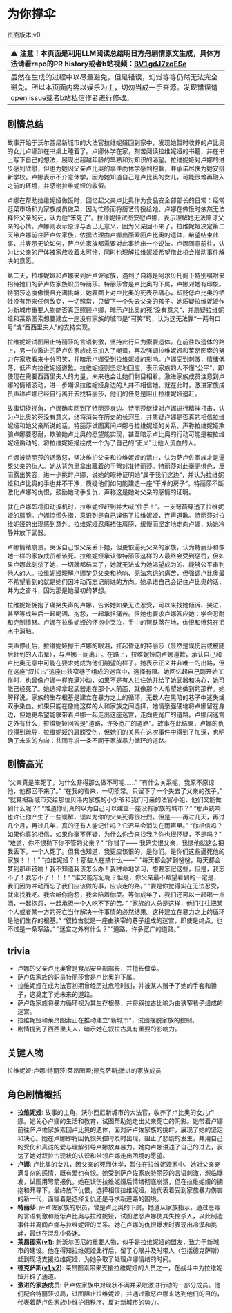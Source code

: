 # 为你撑伞
页面版本:v0
 

| :warning: 注意！本页面是利用LLM阅读总结明日方舟剧情原文生成，具体方法请看repo的PR history或者b站视频：[BV1gdJ7zqESe](https://www.bilibili.com/video/BV1gdJ7zqESe/)         |
|:----------------------------|
| 虽然在生成的过程中以尽量避免，但是错误，幻觉等等仍然无法完全避免。所以本页面内容以娱乐为主，切勿当成一手来源。发现错误请open issue或者b站私信作者进行修改。|



## 剧情总结
故事开始于沃尔西尼新城市的大法官拉维妮娅回到家中，发现她暂时收养的卢比奥的女儿卢娜趴在书桌上睡着了。卢娜休学在家，刻苦阅读拉维妮娅的书籍，并在书上写下自己的想法，展现出超越年龄的早熟和对知识的渴望。拉维妮娅对卢娜的进步感到欣慰，但也为她因父亲卢比奥的事件而休学感到抱歉，并承诺尽快为她安排新学校。卢娜表示不介意休学，因为她知道自己是卢比奥的女儿，可能很难再融入之前的环境，并感谢拉维妮娅的收留。

卢娜在帮助拉维妮娅做饭时，回忆起父亲卢比奥作为食品安全部部长的日常：经常逛菜市场和为家族成员做菜，因为忙碌而将厨艺传授给她。卢娜在做饭时依然无法释怀父亲的死，认为他“笨死了”。拉维妮娅试图安慰卢娜，表示理解她无法原谅父亲的心情。卢娜则表示原谅与否已无意义，因为父亲回不来了。拉维妮娅决定第二天带卢娜前往萨卢佐家族，依据法理由卢娜出面索回卢比奥的遗体，希望结束此事，并表示无论如何，萨卢佐家族都需要对此事给出一个说法。卢娜同意前往，认为让父亲的尸体被家族收着太可怜，同时也理解拉维妮娅希望借此机会推动事件解决的意愿。

第二天，拉维妮娅和卢娜来到萨卢佐家族，遇到了自称是阿尔贝托阁下特别嘱咐来招待她们的萨卢佐家族职员特丽莎。特丽莎曾是卢比奥的下属，卢娜对她有印象。特丽莎态度傲慢且充满挑衅，她表面上对卢比奥的死表示痛心，却贬低卢比奥的牺牲没有带来任何改变，一切照常，只留下一个失去父亲的孩子。她质疑拉维妮娅作为新城市重要人物能否真正照顾卢娜，暗示卢比奥的死“没有意义”，并质疑拉维妮娅和莱昂图索想要建立一座没有家族的城市是“可笑”的，认为这无法靠“一两句口号”或“西西里夫人”的支持实现。

拉维妮娅试图阻止特丽莎的言语刺激，坚持此行只为索要遗体。在前往取遗体的路上，另一位激进的萨卢佐家族成员加入了嘲讽，再次强调拉维妮娅和莱昂图索的努力在家族看来十分可笑，并暗示卢娜受到拉维妮娅的影响。卢娜受到刺激，情绪低落，低声向拉维妮娅道歉。拉维妮娅则坚定地回应，表示家族的人不懂“公平”，即使现在需要西西里夫人的力量，未来也会让她们刮目相看。激进家族成员注意到卢娜的情绪波动，进一步嘲讽拉维妮娅身边的人并不相信她。就在此时，激进家族成员声称卢娜已经自行离开去找特丽莎，他们的任务是阻止拉维妮娅追赶。

故事切换视角，卢娜确实回到了特丽莎身边。特丽莎继续对卢娜进行精神打击，认为卢比奥的死没有意义，终将消失在历史的长河里，并质疑卢娜是否真的相信拉维妮娅和她父亲所说的话。特丽莎试图离间卢娜与拉维妮娅的关系，声称拉维妮娅欺骗卢娜要忍耐，欺骗她卢比奥的愿望能实现，甚至暗示卢比奥的行动可能是被拉维妮娅煽动的，将拉维妮娅描绘成一个为了自己的“正义”让他人流血的人。

卢娜被特丽莎的话激怒，坚决维护父亲和拉维妮娅的清白，认为萨卢佐家族才是逼死父亲的仇人。她从背包里拿出藏着的手弩对准特丽莎。特丽莎对此毫无惧色，反而露出笑容，进一步挑衅卢娜，说她的眼神证明她“属于我们这边”，并认为拉维妮娅和卢比奥的手也并不干净，质疑他们如何能建造一座“干净的房子”。特丽莎不断激化卢娜的仇恨，鼓励她动手复仇，声称这是她对父亲的感情的证明。

就在卢娜即将扣动扳机时，拉维妮娅赶到并大喊“住手！”。一支弩箭穿透了拉维妮娅的肩膀。卢娜惊慌失措，意识到是自己误伤了拉维妮娅，连声道歉。特丽莎对拉维妮娅的出现感到意外。拉维妮娅忍痛捂住肩膀，缓慢而坚定地走向卢娜，劝她冷静并放下武器。

卢娜情绪崩溃，哭诉自己恨父亲丢下她，但更恨逼死父亲的家族，认为特丽莎和像她一样的家族成员都该死。拉维妮娅承认像特丽莎这样的人最终会受到惩罚，但如果卢娜此刻杀了她，一切就都结束了，她就无法成为她渴望成为的、能够公平审判他人的人。拉维妮娅理解卢娜梦见父亲和枪响、无法忘记的痛苦，但强调卢比奥最不希望看到的就是她们因冲动而忘记前进的方向。她承诺自己会记住卢比奥的话，并为之奋斗，因为那是她最初的梦想。

拉维妮娅拥抱了痛哭失声的卢娜，告诉她如果无法忍受，可以来找她倾诉、哭泣，甚至等成年后一起喝酒、抱怨，一起承担痛苦。但她也要求卢娜答应她：学会忍耐和克制愤怒。卢娜在拉维妮娅的怀抱中哭泣，手中的弩跌落在地，仇恨和愤怒在泪水中消融。

哭声停止后，拉维妮娅擦干卢娜的眼泪，扛起昏迷的特丽莎（显然是误伤后或被随后赶到的人击晕），与卢娜一同离开。在路上，拉维妮娅向卢娜道歉，承认自己和卢比奥无意中可能在要求她成为他们期望的样子。她表示正义并非唯一的出路，但在这座“叙拉古”这座由狭窄巷子组成的迷宫中，选择有限。她回忆起自己刚开始工作时，也曾像卢娜一样充满冲动，如果不是有人拦住她并给了她武器和决心，她可能已经死了。她选择拿起武器走在那个人前面，就像那个人希望她做到的那样。她解释说，家族的生存根基是建立在暴力之上的循环，无数人在黑暗的巷子中迷失或双手染血。如果只能在像她这样的人和家族之间选择，她情愿强硬地将卢娜留在身边，但她更希望能够带着卢娜一起走出这座迷宫，走向更宽广的道路。卢娜问迷宫之外有什么，拉维妮娅回答是“道路，许多宽广的道路”。故事在此结束，卢娜的仇恨得到疏导，拉维妮娅的肩膀受伤，但她们的关系在这次事件中得到了加深，也明确了未来的方向：共同寻求一条不同于家族暴力循环的道路。
## 剧情高光
“父亲真是笨死了，为什么非得那么做不可呢......”
“有什么关系呢，我原不原谅他，他都回不来了。”
“在我的看来，一切照常。只留下了一个失去了父亲的孩子。”
“就算把新城市交给那位贝洛内家族的小少爷和我们可亲的法官小姐，他们又能做到什么呢？”
“难道你们真的以为自己可以建立一座没有家族的城市？”
“那声铳响也许让你产生了一些误解，误以为你的父亲死得很壮烈。但是——再过几天，再过几个月，再过几年，真的还有人能记住吗？它迟早会消失在雨声里。”
“你相信吗？如果你真的相信，如果你毫不怀疑，为什么你会来找我？你也很怀疑，不是吗？”
“难道，你不恨抛下你不管的父亲？”
“你错了—— 我确实恨父亲，我恨他就这么把我丢下，一个人死了。但我也知道，我更应该恨的，是你们。是你们这些逼死他的家族！！！”
“拉维妮娅？！那些人在搞什么——”
“每天都会梦到爸爸，每天都会梦到那声铳响！我不知道我该怎么办！我拼命地学习，想要忘记这些，但是，我忘不了！我忘不了！！！”
“谁又能忘记呢？但是，你父亲最不希望看到的一定是，我们因为冲动而忘了我们应该做的事，应该走的路。”
“要是你觉得实在无法忍受，就来找我吧。我会听你抱怨，我会陪着你哭。等你成年了，我们还可以一起喝一点酒，一起抱怨，一起承担一个人吃不下的苦。”
“家族的人总是这样，他们往往把某个人或者某一方的死亡当作解决一件事情的必然结果。这种建立在暴力之上的循环是他们生存的根基。”
“叙拉古就是一座由狭窄的巷子组成的迷宫，即使是终点，也不过是一条窄路。”
“迷宫之外有什么？”“道路，许多宽广的道路。”
## trivia
- 卢娜的父亲卢比奥曾是食品安全部部长，并擅长做菜。
- 萨卢佐家族的职员特丽莎曾是卢比奥的下属。
- 拉维妮娅在成为法官初期曾经历过危险时刻，并被某人赠予了她的手套和锤子，这奠定了她未来的道路。
- 萨卢佐家族将暴力循环视为其生存根基，并将叙拉古比喻为由狭窄巷子组成的迷宫。
- 拉维妮娅和莱昂图索正在推动建立“新城市”，试图摆脱家族的控制。
- 剧情提到了西西里夫人，暗示她在叙拉古具有重要的影响力。
## 关键人物
拉维妮娅;卢娜;特丽莎;莱昂图索;德克萨斯;激进的家族成员
## 角色剧情概括
-   **拉维妮娅**: 故事的主角，沃尔西尼新城市的大法官，收养了卢比奥的女儿卢娜。她关心卢娜的生活和教育，试图帮助她走出父亲死亡的阴影。她带着卢娜前往萨卢佐家族索回卢比奥的遗体，面对萨卢佐家族的挑衅，展现了她的坚定和决心。她在卢娜即将因仇恨失控时及时出现，阻止了悲剧的发生，并用自己的受伤和真诚的爱与理解引导卢娜放弃暴力。她向卢娜讲述了自己的过去，表达了她对叙拉古现状的认识和带领卢娜走出困境的愿望。
-   **卢娜**: 卢比奥的女儿，因父亲的死而休学，暂住在拉维妮娅家中。她对父亲充满复杂的感情，既有爱也有恨。她受到萨卢佐家族特丽莎的言语刺激，濒临爆发，试图用弩箭报仇。她在误伤拉维妮娅后情绪彻底崩溃，但在拉维妮娅的拥抱和开导下，最终放下仇恨，选择相信拉维妮娅。她代表着受到家族暴力伤害的新一代，面临着是选择复仇还是寻求新道路的困境。
-   **特丽莎**: 萨卢佐家族的职员，曾是卢比奥的下属。她遵从家族指示，通过恶毒的言语刺激和贬低卢比奥与拉维妮娅，试图激怒卢娜使其失控杀人，以此制造事件并离间卢娜与拉维妮娅的关系。她在卢娜的仇恨爆发时表现出冷漠和挑衅，最终在混乱中昏迷。
-   **莱昂图索([v1](../chars/extended_char_lai_ang_tu_suo.md))**: 新沃尔西尼的重要人物，似乎是拉维妮娅的盟友，致力于新城市的建设。他在得知拉维妮娅此行后，留了心眼并及时带人（包括德克萨斯）赶到现场支援拉维妮娅，为她争取了处理卢娜情绪的时间。
-   **德克萨斯([v1](../chars/char_102_texas.md),[v2](../char_v3/char_102_texas.md))**: 莱昂图索带来支援拉维妮娅的人员之一，在战斗中为拉维妮娅开辟了通道。
-   **激进的家族成员**: 萨卢佐家族中对现状不满并采取激进行动的一部分成员。他们配合特丽莎设局，试图阻止拉维妮娅，并通过激怒卢娜来达到他们的目的，代表着萨卢佐家族中维护旧秩序、反对新城市的势力。